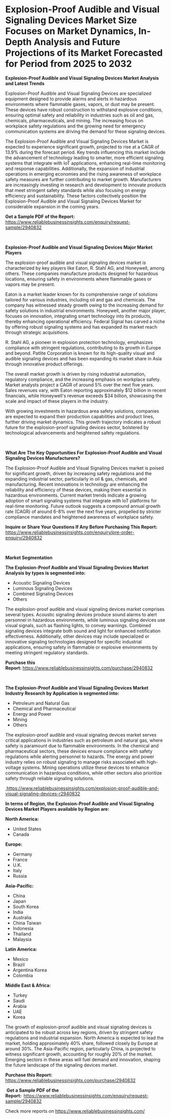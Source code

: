 <p><h1>Explosion-Proof Audible and Visual Signaling Devices Market Size Focuses on Market Dynamics, In-Depth Analysis and Future Projections of its Market Forecasted for Period from 2025 to 2032</h1></p><p><strong>Explosion-Proof Audible and Visual Signaling Devices Market Analysis and Latest Trends</strong></p>
<p><p>Explosion-Proof Audible and Visual Signaling Devices are specialized equipment designed to provide alarms and alerts in hazardous environments where flammable gases, vapors, or dust may be present. These devices have robust construction to withstand explosive conditions, ensuring optimal safety and reliability in industries such as oil and gas, chemicals, pharmaceuticals, and mining. The increasing focus on workplace safety regulations and the growing need for emergency communication systems are driving the demand for these signaling devices.</p><p>The Explosion-Proof Audible and Visual Signaling Devices Market is expected to experience significant growth, projected to rise at a CAGR of 13.9% during the forecast period. Key trends influencing this market include the advancement of technology leading to smarter, more efficient signaling systems that integrate with IoT applications, enhancing real-time monitoring and response capabilities. Additionally, the expansion of industrial operations in emerging economies and the rising awareness of workplace safety measures are further contributing to market growth. Manufacturers are increasingly investing in research and development to innovate products that meet stringent safety standards while also focusing on energy efficiency and sustainability. These factors collectively position the Explosion-Proof Audible and Visual Signaling Devices Market for considerable expansion in the coming years.</p></p>
<p><strong>Get a Sample PDF of the Report:&nbsp;</strong> <a href="https://www.reliablebusinessinsights.com/enquiry/request-sample/2940832?utm_campaign=3000&utm_medium=2&utm_source=Github&utm_content=ia&utm_term=15032025&utm_id=explosion-proof-audible-and-visual-signaling-devices">https://www.reliablebusinessinsights.com/enquiry/request-sample/2940832</a></p>
<p>&nbsp;</p>
<p><strong>Explosion-Proof Audible and Visual Signaling Devices Major Market Players</strong></p>
<p><p>The explosion-proof audible and visual signaling devices market is characterized by key players like Eaton, R. Stahl AG, and Honeywell, among others. These companies manufacture products designed for hazardous locations, ensuring safety in environments where flammable gases or vapors may be present.</p><p>Eaton is a market leader known for its comprehensive range of solutions tailored for various industries, including oil and gas and chemicals. The company has witnessed steady growth owing to the increasing demand for safety solutions in industrial environments. Honeywell, another major player, focuses on innovation, integrating smart technology into its products, thereby enhancing operational efficiency. Federal Signal has carved a niche by offering robust signaling systems and has expanded its market reach through strategic acquisitions.</p><p>R. Stahl AG, a pioneer in explosion protection technology, emphasizes compliance with stringent regulations, contributing to its growth in Europe and beyond. Patlite Corporation is known for its high-quality visual and audible signaling devices and has been expanding its market share in Asia through innovative product offerings.</p><p>The overall market growth is driven by rising industrial automation, regulatory compliance, and the increasing emphasis on workplace safety. Market analysts project a CAGR of around 5% over the next five years. Sales revenues vary, with Eaton reporting approximately $12 billion in recent financials, while Honeywell's revenue exceeds $34 billion, showcasing the scale and impact of these players in the industry.</p><p>With growing investments in hazardous area safety solutions, companies are expected to expand their production capabilities and product lines, further driving market dynamics. This growth trajectory indicates a robust future for the explosion-proof signaling devices sector, bolstered by technological advancements and heightened safety regulations.</p></p>
<p>&nbsp;</p>
<p><strong>What Are The Key Opportunities For Explosion-Proof Audible and Visual Signaling Devices Manufacturers?</strong></p>
<p><p>The Explosion-Proof Audible and Visual Signaling Devices market is poised for significant growth, driven by increasing safety regulations and the expanding industrial sector, particularly in oil & gas, chemicals, and manufacturing. Recent innovations in technology are enhancing the reliability and efficiency of these devices, making them essential in hazardous environments. Current market trends indicate a growing adoption of smart signaling systems that integrate with IoT platforms for real-time monitoring. Future outlook suggests a compound annual growth rate (CAGR) of around 6-8% over the next five years, propelled by stricter compliance mandates and heightened awareness of workplace safety.</p></p>
<p><strong>Inquire or Share Your Questions If Any Before Purchasing This Report:</strong> <a href="https://www.reliablebusinessinsights.com/enquiry/pre-order-enquiry/2940832?utm_campaign=3000&utm_medium=2&utm_source=Github&utm_content=ia&utm_term=15032025&utm_id=explosion-proof-audible-and-visual-signaling-devices">https://www.reliablebusinessinsights.com/enquiry/pre-order-enquiry/2940832</a></p>
<p>&nbsp;</p>
<p><strong>Market Segmentation</strong></p>
<p><strong>The Explosion-Proof Audible and Visual Signaling Devices Market Analysis by types is segmented into:</strong></p>
<p><ul><li>Acoustic Signaling Devices</li><li>Luminous Signaling Devices</li><li>Combined Signaling Devices</li><li>Others</li></ul></p>
<p><p>The explosion-proof audible and visual signaling devices market comprises several types. Acoustic signaling devices produce sound alarms to alert personnel in hazardous environments, while luminous signaling devices use visual signals, such as flashing lights, to convey warnings. Combined signaling devices integrate both sound and light for enhanced notification effectiveness. Additionally, other devices may include specialized or innovative signaling technologies designed for specific industrial applications, ensuring safety in flammable or explosive environments by meeting stringent regulatory standards.</p></p>
<p><strong>Purchase this Report:&nbsp;</strong><a href="https://www.reliablebusinessinsights.com/purchase/2940832?utm_campaign=3000&utm_medium=2&utm_source=Github&utm_content=ia&utm_term=15032025&utm_id=explosion-proof-audible-and-visual-signaling-devices">https://www.reliablebusinessinsights.com/purchase/2940832</a></p>
<p>&nbsp;</p>
<p><strong>The Explosion-Proof Audible and Visual Signaling Devices Market Industry Research by Application is segmented into:</strong></p>
<p><ul><li>Petroleum and Natural Gas</li><li>Chemical and Pharmaceutical</li><li>Energy and Power</li><li>Mining</li><li>Others</li></ul></p>
<p><p>The explosion-proof audible and visual signaling devices market serves critical applications in industries such as petroleum and natural gas, where safety is paramount due to flammable environments. In the chemical and pharmaceutical sectors, these devices ensure compliance with safety regulations while alerting personnel to hazards. The energy and power industry relies on robust signaling to manage risks associated with high-voltage systems. Mining operations utilize these devices to enhance communication in hazardous conditions, while other sectors also prioritize safety through reliable signaling solutions.</p></p>
<p><a href="https://www.reliablebusinessinsights.com/explosion-proof-audible-and-visual-signaling-devices-r2940832?utm_campaign=3000&utm_medium=2&utm_source=Github&utm_content=ia&utm_term=15032025&utm_id=explosion-proof-audible-and-visual-signaling-devices">&nbsp;https://www.reliablebusinessinsights.com/explosion-proof-audible-and-visual-signaling-devices-r2940832</a></p>
<p><strong>In terms of Region, the Explosion-Proof Audible and Visual Signaling Devices Market Players available by Region are:</strong></p>
<p>
    <p> <strong> North America: </strong>
        <ul>
            <li>United States</li>
            <li>Canada</li>
        </ul>
        </p> 
    <p> <strong> Europe: </strong>
        <ul>
            <li>Germany</li>
            <li>France</li>
            <li>U.K.</li>
            <li>Italy</li>
            <li>Russia</li>
        </ul>
        </p> 
    <p> <strong> Asia-Pacific: </strong>
        <ul>
            <li>China</li>
            <li>Japan</li>
            <li>South Korea</li>
            <li>India</li>
            <li>Australia</li>
            <li>China Taiwan</li>
            <li>Indonesia</li>
            <li>Thailand</li>
            <li>Malaysia</li>
        </ul>
        </p> 
    <p> <strong> Latin America: </strong>
        <ul>
            <li>Mexico</li>
            <li>Brazil</li>
            <li>Argentina Korea</li>
            <li>Colombia</li>
        </ul>
        </p> 
    <p> <strong> Middle East & Africa: </strong>
        <ul>
            <li>Turkey</li>
            <li>Saudi</li>
            <li>Arabia</li>
            <li>UAE</li>
            <li>Korea</li>
        </ul>
    </p>
    </p>
<p><p>The growth of explosion-proof audible and visual signaling devices is anticipated to be robust across key regions, driven by stringent safety regulations and industrial expansion. North America is expected to lead the market, holding approximately 40% share, followed closely by Europe at around 30%. The Asia-Pacific region, particularly China, is projected to witness significant growth, accounting for roughly 20% of the market. Emerging sectors in these areas will fuel demand and innovation, shaping the future landscape of the signaling devices market.</p></p>
<p><strong>Purchase this Report: </strong><a href="https://www.reliablebusinessinsights.com/purchase/2940832?utm_campaign=3000&utm_medium=2&utm_source=Github&utm_content=ia&utm_term=15032025&utm_id=explosion-proof-audible-and-visual-signaling-devices">https://www.reliablebusinessinsights.com/purchase/2940832</a></p>
<p>&nbsp;<strong>Get a Sample PDF of the Report:&nbsp;&nbsp;</strong><a href="https://www.reliablebusinessinsights.com/enquiry/request-sample/2940832?utm_campaign=3000&utm_medium=2&utm_source=Github&utm_content=ia&utm_term=15032025&utm_id=explosion-proof-audible-and-visual-signaling-devices">https://www.reliablebusinessinsights.com/enquiry/request-sample/2940832</a></p>
<p><strong></strong></p>
<p>Check more reports on <a href="https://www.reliablebusinessinsights.com/?utm_campaign=3000&utm_medium=2&utm_source=Github&utm_content=ia&utm_term=15032025&utm_id=explosion-proof-audible-and-visual-signaling-devices">https://www.reliablebusinessinsights.com/</a></p>